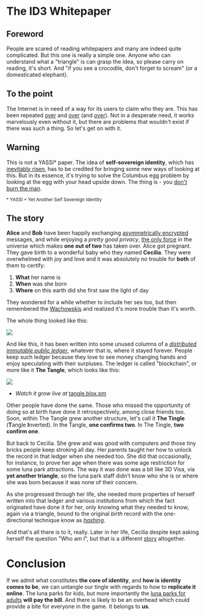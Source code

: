 
# The ID3 Whitepaper 

## Foreword
People are scared of reading whitepapers and many are indeed quite complicated. But this one is really a simple one. Anyone who can understand what a "triangle" is can grasp the idea, so please carry on reading, it's short. And "if you see a crocodile, don't forget to scream" (or a domesticated elephant).

## To the point 
The Internet is in need of a way for its users to claim who they are. This has been repeated [over](http://www.identityblog.com/?p=838) and [over](http://id2020.org/) (and [over](https://www.linkedin.com/pulse/treatise-identity-part-1-problems-status-quo-dominik-schiener)). Not in a desperate need, it works marvelously even without it, but there are problems that wouldn't exist if there was such a thing. So let's get on with it. 

## Warning
This is not a YASSI\* paper. The idea of **self-sovereign identity**, which has [inevitably risen](https://github.com/sovrin-foundation/sovrin.org/blob/master/The%20Inevitable%20Rise%20of%20Self-Sovereign%20Identity.pdf), has to be credited for bringing some new ways of looking at this. But in its essence, it's trying to solve the Columbus egg problem by looking at the egg with your head upside down. The thing is - you [don't burn the man](https://www.amazon.com/Bitcoin-Burning-Man-Beyond-Identity-ebook/dp/B00M7BMT04).

<small>* YASSI = Yet Another Self Sovereign Identity  </small>

## The story 
**Alice** and **Bob** have been happily exchanging [asymmetrically encrypted](https://en.wikipedia.org/wiki/Public-key_cryptography) messages, and while enjoying a *pretty good privacy*, [the only force](https://en.wikipedia.org/wiki/Love) in the universe which makes **one out of two** has taken over. Alice got pregnant. 
They gave birth to a wonderful baby who they named **Cecilia**. They were overwhelmed with joy and love and it was absolutely no trouble for **both** of them to certify:
 
1. **What** her name is
2. **When** was she born
3. **Where** on this earth did she first saw the light of day 

They wondered for a while whether to include her sex too, but then remembered the [Wachowskis](https://en.wikipedia.org/wiki/The_Wachowskis) and realized it's more trouble than it's worth.

The whole thing looked like this:

<img src="https://archive.org/download/ID3_YAT/Untitled%20Diagram%20(1).png"/>

And like this, it has been written into some unused columns of a [*distributed immutable public ledger*](https://en.wikipedia.org/wiki/Distributed_ledger), whatever that is, where it stayed forever. People keep such ledger because they love to see money changing hands and enjoy speculating with their surpluses. The ledger is called "blockchain", or more like it **The Tangle**, which looks like this:

<img src="https://archive.org/download/tangle_201710/tangle.png"/>

* *Watch it grow live at* [tangle.blox.pm](https://tangle.blox.pm/)

Other people have done the same. Those who missed the opportunity of doing so at birth have done it retrospectively, among close friends too. Soon, within The Tangle grew another structure, let's call it **The Tingle** (**T**angle **I**nverted). In the Tangle, **one confirms two**. In The Tingle, **two confirm one**.

But back to Cecilia. She grew and was good with computers and those tiny bricks people keep stroking all day. Her parents taught her how to unlock the record in that ledger when she needed too. She did that occasionally, for instance, to prove her age when there was some age restriction for some luna park attractions. The way it was done was a bit like 3D Visa, via **yet another triangle**, so the luna park staff didn't know who she is or where she was born because it was none of their concern. 

As she progressed through her life, she needed more properties of herself written into that ledger and various institutions from which the fact originated have done it for her, only knowing what they needed to know, again via a triangle, bound to the original *birth* record with the one-directional technique know as [*hashing*](https://en.wikipedia.org/wiki/Hash_function).  

And that's all there is to it, really. Later in her life, Cecilia despite kept asking herself the question "Who am I", but that is a different [story](https://en.wikipedia.org/wiki/Self-enquiry_(Ramana_Maharshi)) altogether. 

# Conclusion
If we admit what constitutes **the core of identity**, and **how is identity comes to be**, we can untangle our tingle with regards to how to **replicate it online**. The luna parks for kids, but more importantly the [luna parks for adults](https://www.google.com/search?q=Zoo+Tube%3A+Free+Beastiality+and+Animal+Sex+Videos) **will pay the bill**. And there is likely to be an overhead which could provide a bite for everyone in the game. It belongs to **us**. 
